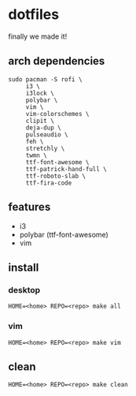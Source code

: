 # dotfiles

finally we made it!

## arch dependencies

```shell
sudo pacman -S rofi \
     i3 \ 
     i3lock \
     polybar \
     vim \
     vim-colorschemes \
     clipit \
     deja-dup \
     pulseaudio \
     feh \
     stretchly \
     twmn \
     ttf-font-awesome \
     ttf-patrick-hand-full \
     ttf-roboto-slab \
     ttf-fira-code
```

## features

 * i3
 * polybar (ttf-font-awesome)
 * vim

## install

### desktop

```shell
HOME=<home> REPO=<repo> make all
```

### vim

```shell
HOME=<home> REPO=<repo> make vim
```

## clean

```shell
HOME=<home> REPO=<repo> make clean
```

